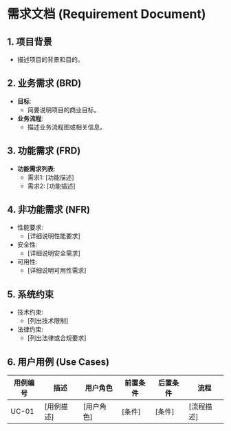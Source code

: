 # 需求文档 (Requirement Document)

## 1. 项目背景
- 描述项目的背景和目的。

## 2. 业务需求 (BRD)
- **目标**: 
  - 简要说明项目的商业目标。
- **业务流程**:
  - 描述业务流程图或相关信息。

## 3. 功能需求 (FRD)
- **功能需求列表**:
  - 需求1: [功能描述]
  - 需求2: [功能描述]

## 4. 非功能需求 (NFR)
- 性能要求:
  - [详细说明性能要求]
- 安全性:
  - [详细说明安全需求]
- 可用性:
  - [详细说明可用性需求]

## 5. 系统约束
- 技术约束:
  - [列出技术限制]
- 法律约束:
  - [列出法律或合规要求]

## 6. 用户用例 (Use Cases)
| 用例编号 | 描述             | 用户角色       | 前置条件 | 后置条件 | 流程 |
|----------|------------------|----------------|----------|----------|------|
| UC-01    | [用例描述]       | [用户角色]     | [条件]   | [条件]   | [流程描述] |
